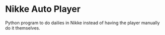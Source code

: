 # Nikke Auto Player
 Python program to do dailies in Nikke instead of having the player manually do it themselves. 
